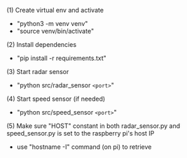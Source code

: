 (1) Create virtual env and activate
- "python3 -m venv venv"
- "source venv/bin/activate"

(2) Install dependencies
- "pip install -r requirements.txt"

(3) Start radar sensor
- "python src/radar_sensor `<port>`"

(4) Start speed sensor (if needed)
- "python src/speed_sensor `<port>`"

(5) Make sure "HOST" constant in both radar_sensor.py and speed_sensor.py is set to the raspberry pi's host IP
- use "hostname -I" command (on pi) to retrieve 
